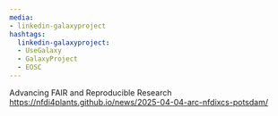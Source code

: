 ```yaml
---
media:
- linkedin-galaxyproject
hashtags:
  linkedin-galaxyproject:
  - UseGalaxy
  - GalaxyProject
  - EOSC
---
```

Advancing FAIR and Reproducible Research
https://nfdi4plants.github.io/news/2025-04-04-arc-nfdixcs-potsdam/